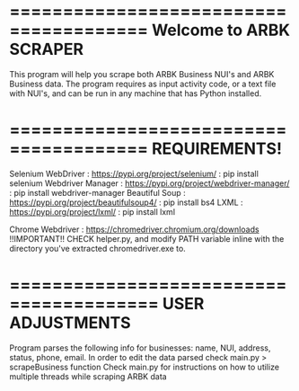 
=======================================
      Welcome to ARBK SCRAPER
=======================================

This program will help you scrape both ARBK Business NUI's and ARBK Business data.
The program requires as input activity code, or a text file with NUI's, and can be run in any machine that has Python installed. 

=======================================
            REQUIREMENTS!
=======================================
Selenium WebDriver : https://pypi.org/project/selenium/ : pip install selenium
Webdriver Manager : https://pypi.org/project/webdriver-manager/ : pip install webdriver-manager
Beautiful Soup : https://pypi.org/project/beautifulsoup4/ : pip install bs4
LXML : https://pypi.org/project/lxml/ : pip install lxml

Chrome Webdriver : https://chromedriver.chromium.org/downloads !!IMPORTANT!! CHECK helper.py, and modify PATH variable inline with the directory you've extracted chromedriver.exe to.


========================================
          USER ADJUSTMENTS
========================================
Program parses the following info for businesses: name, NUI, address, status, phone, email. In order to edit the data parsed check main.py > scrapeBusiness function
Check main.py for instructions on how to utilize multiple threads while scraping ARBK data
